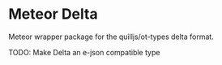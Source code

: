 Meteor Delta
====

Meteor wrapper package for the quilljs/ot-types delta format.

TODO: Make Delta an e-json compatible type
